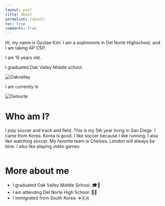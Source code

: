 ```yaml
---
layout: post
title: About
permalink: /about/
toc: True
comments: True
---
```


Hi, my name is Gyutae Kim. I am a sophomore in Del Norte Highschool, and I am taking AP CSP. 
<p>I am 15 years old.</p>

I graduated Oak Valley Middle school. 

![Oakvalley]({{site.baseurl}}/images/oakvalley.png)

I am currently in 

![Delnorte]({{site.baseurl}}/images/delnorte_logo.png)

# Who am I?

I play soccer and track and field. This is my 5th year living in San Diego. I came from Korea. Korea is good. I like soccer because I like running. I also like watching soccer. My favorite team is Chelsea. London will always be blue. I also like playing video games. 

<style>
    /* Style looks pretty compact, trace grid-container and grid-item in the code */
    .grid-container {
        display: grid;
        grid-template-columns: repeat(auto-fill, minmax(150px, 1fr)); /* Dynamic columns */
        gap: 10px;
    }
    .grid-item {
        text-align: center;
    }
    .grid-item img {
        width: 100%;
        height: 100px; /* Fixed height for uniformity */
        object-fit: contain; /* Ensure the image fits within the fixed height */
    }
    .grid-item p {
        margin: 5px 0; /* Add some margin for spacing */
    }
</style>

<!-- This grid_container class is for the CSS styling, the id is for JavaScript connection -->
<div class="grid-container" id="grid_container">
    <!-- content will be added here by JavaScript -->
</div>

<script>
    // 1. Make a connection to the HTML container defined in the HTML div
    var container = document.getElementById("grid_container"); // This container connects to the HTML div

    // 2. Define a JavaScript object for our http source and our data rows for the Living in the World grid
    var http_source = "https://upload.wikimedia.org/wikipedia/commons/";
    var living_in_the_world = [
        {"flag": "thumb/a/a9/Flag_of_South_Korea_%281984–1997%29.svg/640px-Flag_of_South_Korea_%281984–1997%29.svg.png", "greeting": "Hi", "description": "Korea - 10 years"},
        {"flag": "0/01/Flag_of_California.svg", "greeting": "Hey", "description": "California - 5 years"},
    ]; 
    
    // 3a. Consider how to update style count for size of container
    // The grid-template-columns has been defined as dynamic with auto-fill and minmax

    // 3b. Build grid items inside of our container for each row of data
    for (const location of living_in_the_world) {
        // Create a "div" with "class grid-item" for each row
        var gridItem = document.createElement("div");
        gridItem.className = "grid-item";  // This class name connects the gridItem to the CSS style elements
        // Add "img" HTML tag for the flag
        var img = document.createElement("img");
        img.src = http_source + location.flag; // concatenate the source and flag
        img.alt = location.flag + " Flag"; // add alt text for accessibility

        // Add "p" HTML tag for the description
        var description = document.createElement("p");
        description.textContent = location.description; // extract the description

        // Add "p" HTML tag for the greeting
        var greeting = document.createElement("p");
        greeting.textContent = location.greeting;  // extract the greeting

        // Append img and p HTML tags to the grid item DIV
        gridItem.appendChild(img);
        gridItem.appendChild(description);
        gridItem.appendChild(greeting);

        // Append the grid item DIV to the container DIV
        container.appendChild(gridItem);
    }
</script>

# More about me

- I graduated Oak Valley Middle School. 🎓🏫
- I am attending Del Norte High School. 🎒🏫
- I immigrated from South Korea. ✈️🇰🇷
